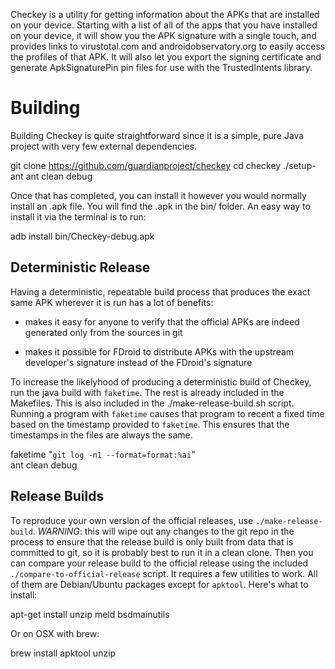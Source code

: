 
Checkey is a utility for getting information about the APKs that are installed
on your device. Starting with a list of all of the apps that you have
installed on your device, it will show you the APK signature with a single
touch, and provides links to virustotal.com and androidobservatory.org to
easily access the profiles of that APK. It will also let you export the
signing certificate and generate ApkSignaturePin pin files for use with the
TrustedIntents library.


Building
========

Building Checkey is quite straightforward since it is a simple, pure Java
project with very few external dependencies.

  git clone https://github.com/guardianproject/checkey
  cd checkey
  ./setup-ant
  ant clean debug

Once that has completed, you can install it however you would normally install
an .apk file.  You will find the .apk in the bin/ folder.  An easy way to
install it via the terminal is to run:

  adb install bin/Checkey-debug.apk


Deterministic Release
---------------------

Having a deterministic, repeatable build process that produces the exact same
APK wherever it is run has a lot of benefits:

* makes it easy for anyone to verify that the official APKs are indeed
  generated only from the sources in git

* makes it possible for FDroid to distribute APKs with the upstream
  developer's signature instead of the FDroid's signature

To increase the likelyhood of producing a deterministic build of Checkey, run
the java build with `faketime`.  The rest is already included in the
Makefiles.  This is also included in the ./make-release-build.sh
script. Running a program with `faketime` causes that program to recent a
fixed time based on the timestamp provided to `faketime`.  This ensures that
the timestamps in the files are always the same.

  faketime "`git log -n1 --format=format:%ai`" \
    ant clean debug

Release Builds
--------------

To reproduce your own version of the official releases, use
`./make-release-build`.  _WARNING_: this will wipe out any changes to the git
repo in the process to ensure that the release build is only built from data
that is committed to git, so it is probably best to run it in a clean clone.
Then you can compare your release build to the official release using the
included `./compare-to-official-release` script.  It requires a few utilities
to work.  All of them are Debian/Ubuntu packages except for `apktool`.  Here's
what to install:

  apt-get install unzip meld bsdmainutils

Or on OSX with brew:

  brew install apktool unzip
